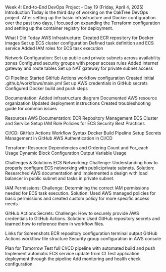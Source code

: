 Week 4: End-to-End DevOps Project - Day 19 (Friday, April 4, 2025)
Introduction
Today is the third day of working on the OakTree DevOps project. After setting up the basic infrastructure and Docker configuration over the past two days, I focused on expanding the Terraform configuration and setting up the container registry for deployment.

What I Did Today
AWS Infrastructure:
Created ECR repository for Docker images
Set up ECS cluster configuration
Defined task definition and ECS service
Added IAM roles for ECS task execution

Network Configuration:
Set up public and private subnets across availability zones
Configured security groups with proper access rules
Added internet gateway and route tables
Set up NAT gateway for private subnet access

CI Pipeline:
Started GitHub Actions workflow configuration
Created initial .github/workflows/main.yml
Set up AWS credentials in GitHub secrets
Configured Docker build and push steps

Documentation:
Added infrastructure diagram
Documented AWS resource organization
Updated deployment instructions
Created troubleshooting guide for common issues

Resources
AWS Documentation:
ECR Repository Management
ECS Cluster and Service Setup
IAM Role Policies for ECS
Security Best Practices

CI/CD:
GitHub Actions Workflow Syntax
Docker Build Pipeline Setup
Secrets Management in GitHub
AWS Authentication in CI/CD

Terraform:
Resource Dependencies and Ordering
Count and For_each Usage
Dynamic Block Configuration
Output Variable Usage

Challenges & Solutions
ECS Networking:
Challenge: Understanding how to properly configure ECS networking with public/private subnets.
Solution: Researched AWS documentation and implemented a design with load balancer in public subnet and tasks in private subnet.

IAM Permissions:
Challenge: Determining the correct IAM permissions needed for ECS task execution.
Solution: Used AWS managed policies for basic permissions and created custom policy for more specific access needs.

GitHub Actions Secrets:
Challenge: How to securely provide AWS credentials to GitHub Actions.
Solution: Used GitHub repository secrets and learned how to reference them in workflow files.

Links for Screenshots
ECR repository configuration terminal output
GitHub Actions workflow file structure
Security group configuration in AWS console

Plan for Tomorrow
Test full CI/CD pipeline with automated build and push
Implement automatic ECS service update from CI
Test application deployment through the pipeline
Add monitoring and health check configuration